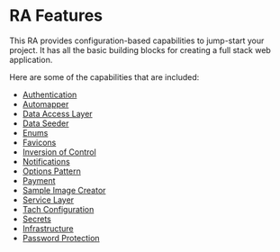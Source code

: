 # RA Features

This RA provides configuration-based capabilities to jump-start your project. It has all the basic building blocks for creating a full stack web application.

Here are some of the capabilities that are included:

- [Authentication](/docs/authentication.md)
- [Automapper](/docs/automapper.md)
- [Data Access Layer](/docs/data_access_layer.md)
- [Data Seeder](/docs/seeder.md)
- [Enums](/docs/enums.md)
- [Favicons](/docs/favicon.md)
- [Inversion of Control](/docs/inversion_of_control.md)
- [Notifications](/docs/notifications.md)
- [Options Pattern](/docs/options_pattern.md)
- [Payment](/docs/payment.md)
- [Sample Image Creator](/docs/sample_image_creator.md)
- [Service Layer](/docs/service_layer.md)
- [Tach Configuration](/docs/tach_configuration.md)
- [Secrets](/docs/secrets.md)
- [Infrastructure](/docs/infrastructure.md)
- [Password Protection](/docs/password_protection.md)
